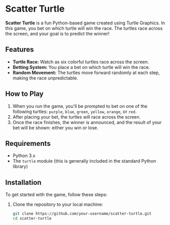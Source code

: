 # Scatter Turtle

**Scatter Turtle** is a fun Python-based game created using Turtle Graphics. In this game, you bet on which turtle will win the race. The turtles race across the screen, and your goal is to predict the winner!

## Features
- **Turtle Race:** Watch as six colorful turtles race across the screen.
- **Betting System:** You place a bet on which turtle will win the race.
- **Random Movement:** The turtles move forward randomly at each step, making the race unpredictable.

## How to Play
1. When you run the game, you'll be prompted to bet on one of the following turtles: `purple`, `blue`, `green`, `yellow`, `orange`, or `red`.
2. After placing your bet, the turtles will race across the screen.
3. Once the race finishes, the winner is announced, and the result of your bet will be shown: either you win or lose.

## Requirements
- Python 3.x
- The `turtle` module (this is generally included in the standard Python library)

## Installation

To get started with the game, follow these steps:

1. Clone the repository to your local machine:
   ```bash
   git clone https://github.com/your-username/scatter-turtle.git
   cd scatter-turtle

